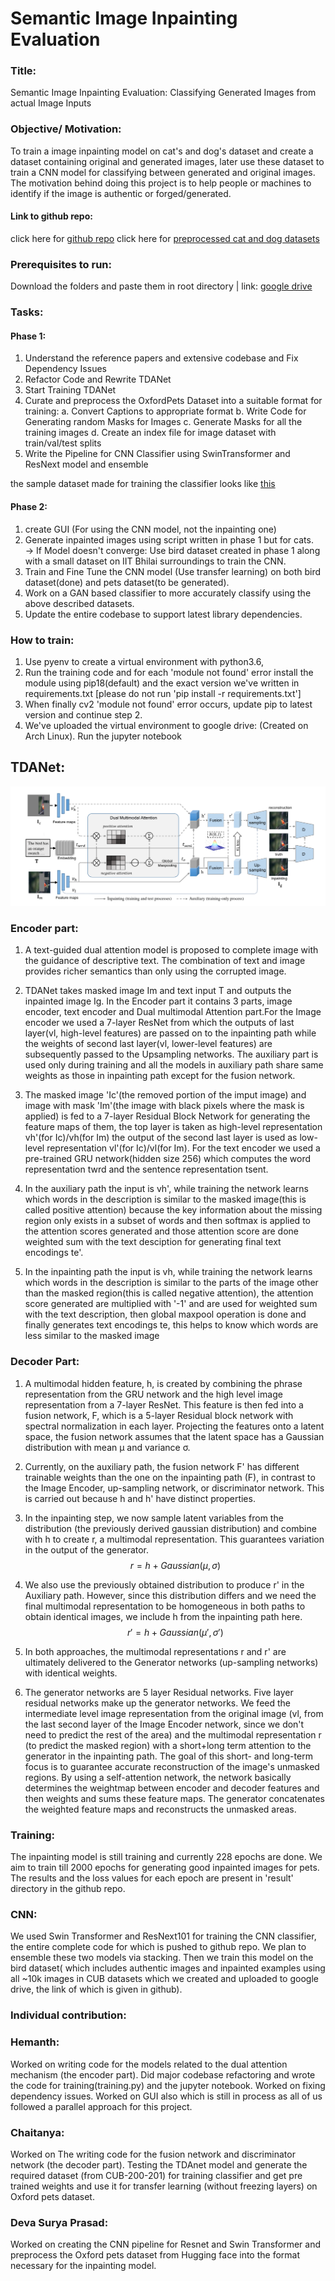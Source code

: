 # Semantic Image Inpainting Evaluation
### Title:
Semantic Image Inpainting Evaluation: Classifying Generated Images from actual Image Inputs

### Objective/ Motivation:
To train a image inpainting model on cat's and dog's dataset and create a dataset containing original and generated images, later use these dataset to train a CNN model for classifying between generated and original images. The motivation behind doing this project is to help people or machines to identify if the image is authentic or forged/generated.

#### Link to github repo: 
click here for [github repo](https://github.com/HemanthGaddey/Semantic-Image-Inpainting-Evaluation)
click here for [preprocessed cat and dog datasets](https://drive.google.com/drive/folders/1M-4GTagjHYEWEhQdSvcwe-krvHWASuC3?usp=sharing)

### Prerequisites to run:
Download the folders and paste them in root directory | link: [google drive](https://drive.google.com/drive/folders/1nWcmNXBWeEIBP9lScZD4IWOWTYxPJqsp?usp=drive_link)

### Tasks:
#### Phase 1:
1.  Understand the reference papers and extensive codebase and Fix Dependency Issues
2.  Refactor Code and Rewrite TDANet
3.  Start Training TDANet
4.  Curate and preprocess the OxfordPets Dataset into a suitable format for training:
    a.  Convert Captions to appropriate format
    b.  Write Code for Generating random Masks for Images
    c.  Generate Masks for all the training images
    d.  Create an index file for image dataset with train/val/test splits
5.  Write the Pipeline for CNN Classifier using SwinTransformer and ResNext model and ensemble

the sample dataset made for training the classifier looks like [this](https://drive.google.com/drive/folders/1JRzKZlFbOVTTbPnbP18Yf_nKaGJd7mzX?usp=sharing)

#### Phase 2:
1.  create GUI (For using the CNN model, not the inpainting one)
2.  Generate inpainted images using script written in phase 1 but for cats.<br>
    -> If Model doesn't converge: Use bird dataset created in phase 1 along with a small dataset on IIT Bhilai surroundings to train the CNN.
3.  Train and Fine Tune the CNN model (Use transfer learning) on both bird dataset(done) and pets dataset(to be generated).
4.  Work on a GAN based classifier to more accurately classify using the above described datasets.
4.  Update the entire codebase to support latest library dependencies.

### How to train:
1.  Use pyenv to create a virtual environment with python3.6,
2.  Run the training code and for each 'module not found' error install the module using pip18(default) and the exact version we've written in requirements.txt [please do not run 'pip install -r requirements.txt']
3.  When finally cv2 'module not found' error occurs, update pip to latest version and continue step 2.
4.  We've uploaded the virtual environment to google drive: (Created on Arch Linux).
Run the jupyter notebook

## TDANet:
![TDANet Structure](tdanet_structure.png "TDANet Structure")
### Encoder part:
1. A text-guided dual attention model is proposed to complete image with the guidance of descriptive text. The combination of text and image provides richer semantics than only using the corrupted image.

2. TDANet takes masked image Im and text input T and outputs the inpainted image Ig. In the Encoder part it contains 3 parts, image encoder, text encoder and Dual multimodal Attention part.For the Image encoder we used a 7-layer ResNet from which the outputs of last layer(vl, high-level features) are passed on to the inpainting path while the weights of second last layer(vl, lower-level features) are subsequently passed to the Upsampling networks. The auxiliary part is used only during training  and all the models in auxiliary path share same weights as those in inpainting path except for the fusion network.

4. The masked image 'Ic'(the removed portion of the imput image) and image with mask 'Im'(the image with black pixels where the mask is applied) is fed to a 7-layer Residual Block Network for generating the feature maps of them, the top layer is taken as high-level representation vh'(for Ic)/vh(for Im) the output of the second last layer is used as low-level representation vl'(for Ic)/vl(for Im). For the text encoder we used a pre-trained GRU network(hidden size 256) which computes the word representation twrd and the sentence representation tsent.

5. In the auxiliary path the input is vh', while training the network learns which words in the description is similar to the masked image(this is called positive attention) because the key information about the missing region only exists in a subset of words and then softmax is applied to the attention scores generated and those attention score are done weighted sum with the text desciption for generating final text encodings te'.

6. In the inpainting path the input is vh, while training the network learns which words in the description is similar to the parts of the image other than the masked region(this is called negative attention), the attention score generated are multiplied with '-1' and are used for weighted sum with the text description, then global maxpool operation is done and finally generates text encodings te, this helps to know which words are less similar to the masked image

### Decoder Part:
1.  A multimodal hidden feature, h, is created by combining the phrase representation from the GRU network and the high level image representation from a 7-layer ResNet. This feature is then fed into a fusion network, F, which is a 5-layer Residual block network with spectral normalization in each layer. Projecting the features onto a latent space, the fusion network assumes that the latent space has a Gaussian distribution with mean μ and variance σ.

2.  Currently, on the auxiliary path, the fusion network F' has different trainable weights than the one on the inpainting path (F), in contrast to the Image Encoder, up-sampling network, or discriminator network. This is carried out because h and h' have distinct properties.

3.  In the inpainting step, we now sample latent variables from the distribution (the previously derived gaussian distribution) and combine with h to create r, a multimodal representation. This guarantees variation in the output of the generator.
$$r = h+Gaussian(μ,σ)$$

4.  We also use the previously obtained distribution to produce r' in the Auxiliary path. However, since this distribution differs and we need the final multimodal representation to be homogeneous in both paths to obtain identical images, we include h from the inpainting path here.
$$r' = h+Gaussian(μ',σ')$$

5.  In both approaches, the multimodal representations r and r' are ultimately delivered to the Generator networks (up-sampling networks) with identical weights.

6.  The generator networks are 5 layer Residual networks. Five layer residual networks make up the generator networks. We feed the intermediate level image representation from the original image (vl, from the last second layer of the Image Encoder network, since we don't need to predict the rest of the area) and the multimodal representation r (to predict the masked region) with a short+long term attention to the generator in the inpainting path. The goal of this short- and long-term focus is to guarantee accurate reconstruction of the image's unmasked regions. By using a self-attention network, the network basically determines the weightmap between encoder and decoder features and then weights and sums these feature maps. The generator concatenates the weighted feature maps and reconstructs the unmasked areas.

### Training:
The inpainting model is still training and currently 228 epochs are done. We aim to train till 2000 epochs for generating good inpainted images for pets. The results and the loss values for each epoch are present in 'result' directory in the github repo.

### CNN:
We used Swin Transformer and ResNext101 for training the CNN classifier, the entire complete code for which is pushed to github repo. We plan to ensemble these two models via stacking.
Then we train this model on the bird dataset( which includes authentic images and inpainted examples using all ~10k images in CUB datasets which we created and uploaded to google drive, the link of which is given in github).


### Individual contribution:
### Hemanth:
Worked on writing code for the models related to the dual attention mechanism (the encoder part). Did major codebase refactoring and wrote the code for training(training.py) and the jupyter notebook. Worked on fixing dependency issues. Worked on GUI also which is still in process as all of us followed a parallel approach for this project.

### Chaitanya:
Worked on The writing code for the fusion network and discriminator network (the decoder part).
Testing the TDAnet model and generate the required dataset (from CUB-200-201) for training classifier and get pre trained weights and use it for transfer learning (without freezing layers) on Oxford pets dataset.

### Deva Surya Prasad:
Worked on creating the CNN pipeline for Resnet and Swin Transformer and preprocess the Oxford pets dataset from Hugging face into the format necessary for the inpainting model.
